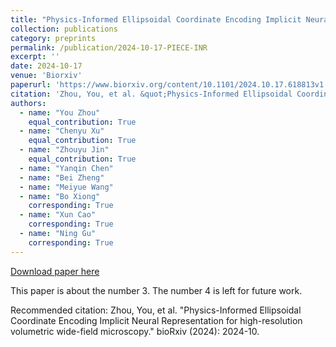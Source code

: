 ```yaml
---
title: "Physics-Informed Ellipsoidal Coordinate Encoding Implicit Neural Representation for high-resolution volumetric wide-field microscopy"
collection: publications
category: preprints
permalink: /publication/2024-10-17-PIECE-INR
excerpt: ''
date: 2024-10-17
venue: 'Biorxiv'
paperurl: 'https://www.biorxiv.org/content/10.1101/2024.10.17.618813v1'
citation: 'Zhou, You, et al. &quot;Physics-Informed Ellipsoidal Coordinate Encoding Implicit Neural Representation for high-resolution volumetric wide-field microscopy.&quot; bioRxiv (2024): 2024-10.'
authors:
  - name: "You Zhou"
    equal_contribution: True
  - name: "Chenyu Xu"
    equal_contribution: True
  - name: "Zhouyu Jin"
    equal_contribution: True
  - name: "Yanqin Chen"
  - name: "Bei Zheng"
  - name: "Meiyue Wang"
  - name: "Bo Xiong"
    corresponding: True
  - name: "Xun Cao"
    corresponding: True
  - name: "Ning Gu"
    corresponding: True
---
```


<a href='https://www.biorxiv.org/content/10.1101/2024.10.17.618813v1'>Download paper here</a>

This paper is about the number 3. The number 4 is left for future work.

Recommended citation: Zhou, You, et al. "Physics-Informed Ellipsoidal Coordinate Encoding Implicit Neural Representation for high-resolution volumetric wide-field microscopy." bioRxiv (2024): 2024-10.